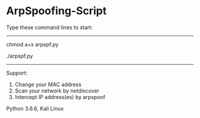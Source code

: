 # ArpSpoofing-Script
Type these command lines to start:

--------------------------
chmod a+x arpspf.py

./arpspf.py

--------------------------

Support:
1. Change your MAC address
2. Scan your network by netdiscover
3. Intercept IP address(es) by arpspoof

Python 3.6.6, Kali Linux
